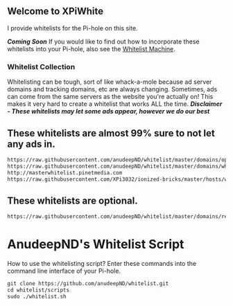 ## Welcome to XPiWhite

I provide whitelists for the Pi-hole on this site.

***Coming Soon***
If you would like to find out how to incorporate these whitelists into your Pi-hole, also see the [Whitelist Machine](http://wm.pinetmedia.com). 

### Whitelist Collection

Whitelisting can be tough, sort of like whack-a-mole because ad server domains and tracking domains, etc are always changing.
Sometimes, ads can come from the same servers as the website you're actually on! This makes it very hard to create a whitelist that works ALL the time.
***Disclaimer - These whitelists may let some ads appear, however we do our best***

## These whitelists are almost 99% sure to not let any ads in.
```Markdown
https://raw.githubusercontent.com/anudeepND/whitelist/master/domains/optional-list.txt
https://raw.githubusercontent.com/anudeepND/whitelist/master/domains/whitelist.txt
http://masterwhitelist.pinetmedia.com
https://raw.githubusercontent.com/XPi3032/ionized-bricks/master/hosts/whitelisting/whitelist.txt
```

## These whitelists are optional.
```Markdown
https://raw.githubusercontent.com/anudeepND/whitelist/master/domains/referral-sites.txt
```

# AnudeepND's Whitelist Script

How to use the whitelisting script? Enter these commands into the command line interface of your Pi-hole.
```Markdown
git clone https://github.com/anudeepND/whitelist.git
cd whitelist/scripts
sudo ./whitelist.sh
```
